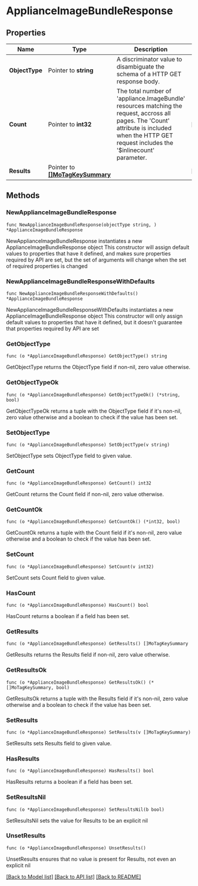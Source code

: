 # ApplianceImageBundleResponse

## Properties

Name | Type | Description | Notes
------------ | ------------- | ------------- | -------------
**ObjectType** | Pointer to **string** | A discriminator value to disambiguate the schema of a HTTP GET response body. | 
**Count** | Pointer to **int32** | The total number of &#39;appliance.ImageBundle&#39; resources matching the request, accross all pages. The &#39;Count&#39; attribute is included when the HTTP GET request includes the &#39;$inlinecount&#39; parameter. | [optional] 
**Results** | Pointer to [**[]MoTagKeySummary**](mo.TagKeySummary.md) |  | [optional] 

## Methods

### NewApplianceImageBundleResponse

`func NewApplianceImageBundleResponse(objectType string, ) *ApplianceImageBundleResponse`

NewApplianceImageBundleResponse instantiates a new ApplianceImageBundleResponse object
This constructor will assign default values to properties that have it defined,
and makes sure properties required by API are set, but the set of arguments
will change when the set of required properties is changed

### NewApplianceImageBundleResponseWithDefaults

`func NewApplianceImageBundleResponseWithDefaults() *ApplianceImageBundleResponse`

NewApplianceImageBundleResponseWithDefaults instantiates a new ApplianceImageBundleResponse object
This constructor will only assign default values to properties that have it defined,
but it doesn't guarantee that properties required by API are set

### GetObjectType

`func (o *ApplianceImageBundleResponse) GetObjectType() string`

GetObjectType returns the ObjectType field if non-nil, zero value otherwise.

### GetObjectTypeOk

`func (o *ApplianceImageBundleResponse) GetObjectTypeOk() (*string, bool)`

GetObjectTypeOk returns a tuple with the ObjectType field if it's non-nil, zero value otherwise
and a boolean to check if the value has been set.

### SetObjectType

`func (o *ApplianceImageBundleResponse) SetObjectType(v string)`

SetObjectType sets ObjectType field to given value.


### GetCount

`func (o *ApplianceImageBundleResponse) GetCount() int32`

GetCount returns the Count field if non-nil, zero value otherwise.

### GetCountOk

`func (o *ApplianceImageBundleResponse) GetCountOk() (*int32, bool)`

GetCountOk returns a tuple with the Count field if it's non-nil, zero value otherwise
and a boolean to check if the value has been set.

### SetCount

`func (o *ApplianceImageBundleResponse) SetCount(v int32)`

SetCount sets Count field to given value.

### HasCount

`func (o *ApplianceImageBundleResponse) HasCount() bool`

HasCount returns a boolean if a field has been set.

### GetResults

`func (o *ApplianceImageBundleResponse) GetResults() []MoTagKeySummary`

GetResults returns the Results field if non-nil, zero value otherwise.

### GetResultsOk

`func (o *ApplianceImageBundleResponse) GetResultsOk() (*[]MoTagKeySummary, bool)`

GetResultsOk returns a tuple with the Results field if it's non-nil, zero value otherwise
and a boolean to check if the value has been set.

### SetResults

`func (o *ApplianceImageBundleResponse) SetResults(v []MoTagKeySummary)`

SetResults sets Results field to given value.

### HasResults

`func (o *ApplianceImageBundleResponse) HasResults() bool`

HasResults returns a boolean if a field has been set.

### SetResultsNil

`func (o *ApplianceImageBundleResponse) SetResultsNil(b bool)`

 SetResultsNil sets the value for Results to be an explicit nil

### UnsetResults
`func (o *ApplianceImageBundleResponse) UnsetResults()`

UnsetResults ensures that no value is present for Results, not even an explicit nil

[[Back to Model list]](../README.md#documentation-for-models) [[Back to API list]](../README.md#documentation-for-api-endpoints) [[Back to README]](../README.md)


